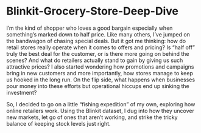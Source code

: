 # Blinkit-Grocery-Store-Deep-Dive

I’m the kind of shopper who loves a good bargain especially when something’s marked down to half price. Like many others, I’ve jumped on the bandwagon of chasing special deals. But it got me thinking: how do retail stores really operate when it comes to offers and pricing? Is “half off” truly the best deal for the customer, or is there more going on behind the scenes? And what do retailers actually stand to gain by giving us such attractive prices?
I also started wondering how promotions and campaigns bring in new customers and more importantly, how stores manage to keep us hooked in the long run. On the flip side, what happens when businesses pour money into these efforts but operational hiccups end up sinking the investment?

 So, I decided to go on a little “fishing expedition” of my own, exploring how online retailers work. Using the Blinkit dataset, I dug into how they uncover new markets, let go of ones that aren’t working, and strike the tricky balance of keeping stock levels just right.

